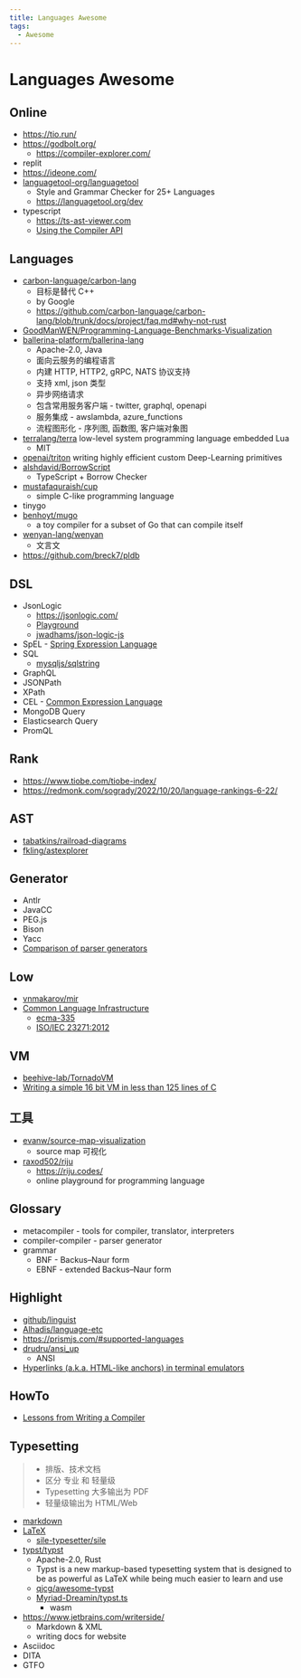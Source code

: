 ```yaml
---
title: Languages Awesome
tags:
  - Awesome
---
```


# Languages Awesome

## Online

- https://tio.run/
- https://godbolt.org/
  - https://compiler-explorer.com/
- replit
- https://ideone.com/
- [languagetool-org/languagetool](https://github.com/languagetool-org/languagetool)
  - Style and Grammar Checker for 25+ Languages
  - https://languagetool.org/dev
- typescript
  - https://ts-ast-viewer.com
  - [Using the Compiler API](https://github.com/microsoft/TypeScript/wiki/Using-the-Compiler-API)

## Languages

- [carbon-language/carbon-lang](https://github.com/carbon-language/carbon-lang)
  - 目标是替代 C++
  - by Google
  - https://github.com/carbon-language/carbon-lang/blob/trunk/docs/project/faq.md#why-not-rust
- [GoodManWEN/Programming-Language-Benchmarks-Visualization](https://github.com/GoodManWEN/Programming-Language-Benchmarks-Visualization)
- [ballerina-platform/ballerina-lang](https://github.com/ballerina-platform/ballerina-lang)
  - Apache-2.0, Java
  - 面向云服务的编程语言
  - 内建 HTTP, HTTP2, gRPC, NATS 协议支持
  - 支持 xml, json 类型
  - 异步网络请求
  - 包含常用服务客户端 - twitter, graphql, openapi
  - 服务集成 - awslambda, azure_functions
  - 流程图形化 - 序列图, 函数图, 客户端对象图
- [terralang/terra](https://github.com/terralang/terra)
  low-level system programming language embedded Lua
  - MIT
- [openai/triton](https://github.com/openai/triton)
  writing highly efficient custom Deep-Learning primitives
- [alshdavid/BorrowScript](https://github.com/alshdavid/BorrowScript)
  - TypeScript + Borrow Checker
- [mustafaquraish/cup](https://github.com/mustafaquraish/cup)
  - simple C-like programming language
- tinygo
- [benhoyt/mugo](https://github.com/benhoyt/mugo)
  - a toy compiler for a subset of Go that can compile itself
- [wenyan-lang/wenyan](https://github.com/wenyan-lang/wenyan)
  - 文言文
- https://github.com/breck7/pldb

## DSL

- JsonLogic
  - https://jsonlogic.com/
  - [Playground](https://jsonlogic.com/play.html)
  - [jwadhams/json-logic-js](https://github.com/jwadhams/json-logic-js)
- SpEL - [Spring Expression Language](http://docs.spring.io/spring/docs/current/spring-framework-reference/html/expressions.html)
- SQL
  - [mysqljs/sqlstring](https://github.com/mysqljs/sqlstring)
- GraphQL
- JSONPath
- XPath
- CEL - [Common Expression Language](https://github.com/google/cel-spec)
- MongoDB Query
- Elasticsearch Query
- PromQL

## Rank

- https://www.tiobe.com/tiobe-index/
- https://redmonk.com/sogrady/2022/10/20/language-rankings-6-22/

## AST

- [tabatkins/railroad-diagrams](https://github.com/tabatkins/railroad-diagrams)
- [fkling/astexplorer](https://github.com/fkling/astexplorer)

## Generator

- Antlr
- JavaCC
- PEG.js
- Bison
- Yacc
- [Comparison of parser generators](https://en.wikipedia.org/wiki/Comparison_of_parser_generators)

## Low

- [vnmakarov/mir](https://github.com/vnmakarov/mir)
- [Common Language Infrastructure](https://en.wikipedia.org/wiki/Common_Language_Infrastructure)
  - [ecma-335](https://www.ecma-international.org/publications-and-standards/standards/ecma-335/)
  - [ISO/IEC 23271:2012](https://www.iso.org/standard/58046.html)

## VM

- [beehive-lab/TornadoVM](https://github.com/beehive-lab/TornadoVM)
- [Writing a simple 16 bit VM in less than 125 lines of C](https://www.andreinc.net/2021/12/01/writing-a-simple-vm-in-less-than-125-lines-of-c)

## 工具

- [evanw/source-map-visualization](https://github.com/evanw/source-map-visualization)
  - source map 可视化
- [raxod502/riju](https://github.com/raxod502/riju)
  - https://riju.codes/
  - online playground for programming language

## Glossary

- metacompiler - tools for compiler, translator, interpreters
- compiler-compiler - parser generator
- grammar
  - BNF - Backus–Naur form
  - EBNF - extended Backus–Naur form

## Highlight

- [github/linguist](https://github.com/github/linguist)
- [Alhadis/language-etc](https://github.com/Alhadis/language-etc)
- https://prismjs.com/#supported-languages
- [drudru/ansi_up](https://github.com/drudru/ansi_up)
  - ANSI
- [Hyperlinks (a.k.a. HTML-like anchors) in terminal emulators](https://gist.github.com/egmontkob/eb114294efbcd5adb1944c9f3cb5feda)

## HowTo

- [Lessons from Writing a Compiler](https://borretti.me/article/lessons-writing-compiler)

## Typesetting

> - 排版、技术文档
> - 区分 专业 和 轻量级
> - Typesetting 大多输出为 PDF
> - 轻量级输出为 HTML/Web

- [markdown](./markdown/README.md)
- [LaTeX](./tex/README.md)
  - [sile-typesetter/sile](https://github.com/sile-typesetter/sile)
- [typst/typst](https://github.com/typst/typst)
  - Apache-2.0, Rust
  - Typst is a new markup-based typesetting system that is designed to be as powerful as LaTeX while being much easier to learn and use
  - [qjcg/awesome-typst](https://github.com/qjcg/awesome-typst)
  - [Myriad-Dreamin/typst.ts](https://github.com/Myriad-Dreamin/typst.ts)
    - wasm
- https://www.jetbrains.com/writerside/
  - Markdown & XML
  - writing docs for website
- Asciidoc
- DITA
- GTFO
